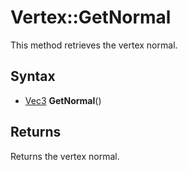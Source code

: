 # Vertex::GetNormal

This method retrieves the vertex normal.

## Syntax

- [Vec3](Vec3.md) **GetNormal**()

## Returns

Returns the vertex normal.
